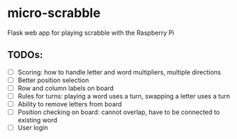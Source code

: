 # micro-scrabble
Flask web app for playing scrabble with the Raspberry Pi

## TODOs:

- [ ] Scoring: how to handle letter and word multipliers, multiple directions
- [ ] Better position selection
- [ ] Row and column labels on board
- [ ] Rules for turns: playing a word uses a turn, swapping a letter uses a turn
- [ ] Ability to remove letters from board
- [ ] Position checking on board: cannot overlap, have to be connected to existing word
- [ ] User login
